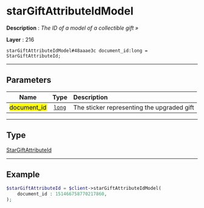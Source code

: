 # starGiftAttributeIdModel

**Description** : *The ID of a model of a collectible gift &raquo;*

**Layer** : 216

```tl
starGiftAttributeIdModel#48aaae3c document_id:long = StarGiftAttributeId;
```

---

## Parameters

| Name | Type | Description |
| :---: | :---: | :--- |
| <mark>document_id</mark> | [`long`](type/long) | The sticker representing the upgraded gift |

---

## Type

[StarGiftAttributeId](type/StarGiftAttributeId)

---

## Example

```php
$starGiftAttributeId = $client->starGiftAttributeIdModel(
	document_id : 151466758770217860,
);
```